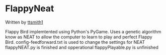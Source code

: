 # FlappyNeat

Written by [ttsmith1](https://github.com/ttsmith1)

Flappy Bird implemtented using Python's PyGame. Uses a genetic algorithm know as NEAT to allow the computer to learn to play and perfect Flappy Bird.
config-feedforward.txt is used to change the settings for NEAT
flappyNEAT.py is finished and opperational
flappyPlayable.py is unfinished
